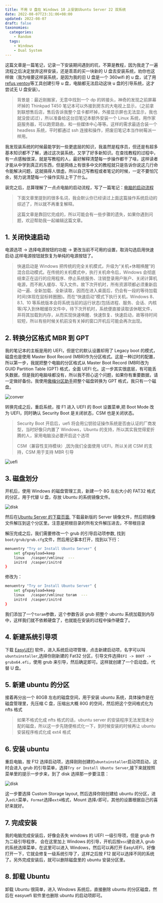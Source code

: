 ```yaml
---
title: 不用 U 盘在 Windows 10 上安装Ubuntu Server 22 双系统
date: 2022-08-07T23:31:06+08:00
updated: 2022-08-07
draft: false
taxonomies:
  categories:
    - Random
  tags:
    - Windows
    - Dual System
---
```


这篇文章是一篇笔记，记录一下安装期间遇到的坑，不算是教程，因为我走了一遍流程之后决定放弃这样安装，还是乖乖的买一块新的 U 盘去安装系统，劝你也这样做（我为啥要这样装系统，是因为我的旧 U 盘是一个 360wifi 的 u 盘，试了用[refus](https://rufus.ie/en/),[ventoy](https://www.ventoy.net/en/faq.html)等工具创建引导 u 盘，电脑都无法启动这块 u 盘的引导系统，这才尝试无 U 盘安装）。

> 背景是：最近刚搬家，无意中找到一个 dp 的转接头，神奇的发现之前屏幕坏掉的 Thinkpad T450 笔记本可以外接到房东的大电视上显示，（之前拿到联想售后店，售后告诉我整个显卡都坏掉，外接显示屏也无法显示，我也就没尝试过），所以准备给这台旧笔记本额外安装一个 Linux 系统，用作家庭服务器，可以跑旁路由，和一些媒体中心等等。这样的需求最适合装一个 headless 系统，平时都通过 ssh 连接和操作，把废旧笔记本当作树莓派一样用。

我发现装系统的时候最能学到一些更底层的知识，我虽然是程序员，但还是有超多基本知识都不了解，通过这次装系统，又学了好多新知识。在查找教程的过程中，有一点感触很深，就是写教程的人，最好解释清楚每一步操作都干了啥，这样读者才能从中学到真正的东西，但是网络上有很多中文的教程就只是告诉你说这几行命令能解决问题，这就搞得人很虚。所以自己写教程或者笔记的时候，一定不要怕冗余，努力说清楚每一个操作实际上干了什么。

装完之后，总算理解了一点点电脑的启动流程，写了一篇笔记：[电脑的启动流程](@/blog/booting/index.md)

<!-- more -->

> 下面文章里提到的很多名词，我会默认你已经读过上面这篇操作系统启动的综述了，所以就不再重复解释。
>
> 这篇文章是靠回忆完成的，所以可能会有一些步骤的遗失，如果你遇到问题，欢迎帮助我一起编辑这篇文章。

## 1. 关闭快速启动

电源选项 -> 选择电源按钮的功能 -> 更改当前不可用的设置，取消勾选启用快速启动.这样电源按钮就恢复为单纯的电源按钮了。

> 快速启动是 Windows 把传统的完全关机模式，升级为“关机+休眠唤醒”的混合启动模式。在传统的关机模式中，执行关机命令后，Windows 会彻底结束正在运行的应用程序、停止系统服务、注销登录用户账户、关闭计算机电源，而不刷入缓存、写入文件。故下次开机时，所有资源项都必须重新启动一遍、全新加载、全新读取，因而在进入桌面后，仍会有一段的等待加载时间(体现在鼠标转圈圈)。而在“快速启动”模式下执行关机，Windows 8、8.1、10 等系统版本会将系统当前的运行状态(包括进程、服务、会话、内核等)写入到休眠缓存文件中，待下次开机时，系统便直接读取该休眠文件，并将其加载到内存，从而实现快速唤醒、快速恢复、快速启动，故等待时间较短，所以有些时候关机前没有关掉的窗口开机后可能会再次出现。

## 2. 转换分区格式 MBR 到 GPT

我的笔记本的主板是用的 UEFI，但是它的默认设置却用了 Legacy boot 的模式，磁盘也是使用 Master Boot Record (MBR)作为分区格式。这是一种过时的配置，所以第一步，我就把整个电脑的分区格式从 Master Boot Record (MBR)改为 GUID Partition Table (GPT) 格式，全面 UEFI 化。这一步其实很底层，有可能丢失数据，但是我的电脑啥都没有，所以我不担心这个问题，如果你有重要数据，请一定做好备份。我使用[傲梅分区助手](https://www.disktool.cn/)把整个磁盘转换为 GPT 格式，我只有一个磁盘。

![conver](./convert-to-gpt-disk.png)

转换完成之后，重启系统，按 F1 进入 UEFI 的 Boot 设置菜单,把 Boot Mode 改为 UEFI，同时确认 Security Boot 是关闭状态，CSM 也是关闭状态。

> Security Boot 开启后，uefi 将会用公钥验证操作系统是否由认证的厂商发型，当时好像只内置了 Windows，Ubuntu 的支持，所以其实我觉得爱折腾的人，家用电脑没必要开启这个选项
>
> CSM（兼容性支持模块）,因为我们全面使用 UEFI，所以关闭 CSM 的支持，CSM 用于支持 MBR 引导

![uefi](./mblegacyboot.jpg)

## 3. 磁盘划分

开机后，使用 Windows 的磁盘管理工具，新建一个 8G 左右大小的 FAT32 格式的分区，用于代替 U 盘，存放 Ubuntu 的系统镜像文件。

![disk](./disk-fat32.png)

然后在[Ubuntu Server 的下载页面](https://ubuntu.com/download/server), 下载最新版的 Server 镜像文件，然后把镜像文件解压到这个分区里。注意是把根目录的所有文件解压进去，不带根目录

解压完成之后，我们需要修改一个 grub 的引导启动项参数, 找到`boot/grub/grub.cfg`文件，然后用记事本打开，找到以下行：

```bash
menuentry "Try or Install Ubuntu Server" {
	set gfxpayload=keep
	linux	/casper/vmlinuz  ---
	initrd	/casper/initrd
}
```

修改为：

```bash
menuentry "Try or Install Ubuntu Server" {
	set gfxpayload=keep
	linux	/casper/vmlinuz toram  ---
	initrd	/casper/initrd
}
```

我们添加了一个`toram`参数，这个参数告诉 grub 把整个 ubuntu 系统加载到内存中，这样我们就不依赖硬盘了，也就能在安装的过程中操作硬盘了。

## 4. 新建系统引导项

下载 [EasyUEFI](https://www.easyuefi.com/index-us.html) 软件，进入系统启动项管理，点击新建启动项，名字可以叫`ubuntuinstaller`,选择你刚新建的 Fat32 分区，引导文件选择`EFI -> BOOT -> grubx64.efi`，使用 grub 来引导，然后确定即可。这样就创建了一个启动盘，代替 U 盘。

## 5. 新建 ubuntu 的分区

接着再分出一个 80GB 左右的磁盘空间，用于安装 ubuntu 系统，具体操作是在磁盘管理里，先压缩 C 盘，压缩出大概 80G 的空间，然后把这个空间格式化为 nfts 格式

> 如果不格式化成 nfts 格式的话，ubuntu server 的安装程序无法发现未分配的磁盘，所以这一步先随便格式化一下，到时候安装的时候再让 ubuntu 安装程序格式化成 ext4 格式

## 6. 安装 ubuntu

重启电脑，按 F12 选择启动项，选择刚刚创建的`ubuntuinstaller`启动项启动，这时会进入 grub 的引导菜单，选择`Try or Install Ubuntu Server`,接下来就按照菜单里的提示一步步来，到了 disk 选择那一步要注意：

![disk](./ubuntu-disk.png)

这一步要选择 Custom Storage layout, 然后选择你刚创建给 ubuntu 的分区，进入`edit`菜单，`Format`选择`ext4`格式，Mount 选择`/`即可，其他的设置根据自己的喜好来就好。

## 7. 完成安装

我的电脑完成安装后，好像会丢失 windows 的 UEFI 一级引导项，但是 grub 作为二级引导程序， 会在这里加上 Windows 的引导，开机后按`esc`键会进入 grub 的系统选择菜单，在这里可以进入 Windows，然后可以再打开 EasyUEFI，好像打开一下，它就会修复一级系统引导了，这样之后按 F12 就可以选择不同的系统了。另外完成安装后，就可以删除磁盘里的 ubuntu 安装分区里。

## 8. 卸载 Ubuntu

卸载 Ubuntu 很简单，进入 Windows 系统后，直接删除 ubuntu 的分区磁盘，然后在 easyuefi 软件里也删除 ubuntu 的启动项即可。
